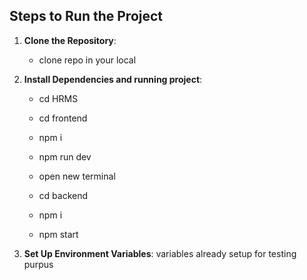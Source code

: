 ## Steps to Run the Project

1. **Clone the Repository**:
    - clone repo in your local 

2. **Install Dependencies and running project**:
   - cd HRMS
   - cd frontend
   - npm i
   - npm run dev

   - open new terminal
   - cd backend
   - npm i
   - npm start

3. **Set Up Environment Variables**:
   variables already setup for testing purpus 
